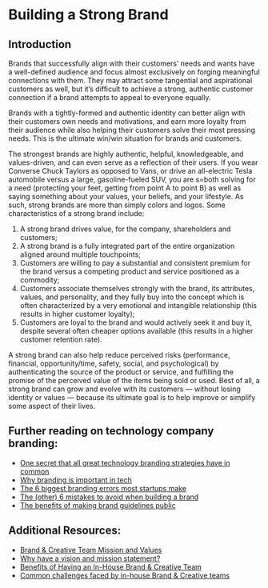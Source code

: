 # Building a Strong Brand

## Introduction
Brands that successfully align with their customers’ needs and wants have a well-defined audience and focus almost exclusively on forging meaningful connections with them. They may attract some tangential and aspirational customers as well, but it’s difficult to achieve a strong, authentic customer connection if a brand attempts to appeal to everyone equally.

Brands with a tightly-formed and authentic identity can better align with their customers own needs and motivations, and earn more loyalty from their audience while also helping their customers solve their most pressing needs. This is the ultimate win/win situation for brands and customers.

The strongest brands are highly authentic, helpful, knowledgeable, and values-driven, and can even serve as a reflection of their users. If you wear Converse Chuck Taylors as opposed to Vans, or drive an all-electric Tesla automobile versus a large, gasoline-fueled SUV, you are s=both solving for a need (protecting your feet, getting from point A to point B) as well as saying something about your values, your beliefs, and your lifestyle. As such, strong brands are more than simply colors and logos. Some characteristics of a strong brand include:

1. A strong brand drives value, for the company, shareholders and customers;
1. A strong brand is a fully integrated part of the entire organization aligned around multiple touchpoints;
1. Customers are willing to pay a substantial and consistent premium for the brand versus a competing product and service positioned as a commodity;
1. Customers associate themselves strongly with the brand, its attributes, values, and personality, and they fully buy into the concept which is often characterized by a very emotional and intangible relationship (this results in higher customer loyalty);
1. Customers are loyal to the brand and would actively seek it and buy it, despite several often cheaper options available (this results in a higher customer retention rate).

A strong brand can also help reduce perceived risks (performance, financial, opportunity/time, safety, social, and psychological) by authenticating the source of the product or service, and fulfilling the promise of the perceived value of the items being sold or used. Best of all, a strong brand can grow and evolve with its customers — without losing identity or values — because its ultimate goal is to help improve or simplify some aspect of their lives.

## Further reading on technology company branding:
- [One secret that all great technology branding strategies have in common](https://medium.com/madison-ave-collective/one-secret-that-all-great-technology-branding-strategies-have-in-common-8125ac1b4c8b)  
- [Why branding is important in tech](https://medium.com/@samanthatoy/why-branding-is-important-in-tech-17fd5aedb44f)  
- [The 6 biggest branding errors most startups make](https://www.entrepreneur.com/article/277233)  
- [The (other) 6 mistakes to avoid when building a brand](https://www.entrepreneur.com/article/271353)  
- [The benefits of making brand guidelines public](https://www.brandingmag.com/2021/04/07/why-are-brands-no-longer-keeping-their-guidelines-under-lock-and-key/) 


## Additional Resources:
- [Brand & Creative Team Mission and Values](brand_and_creative_team_mission_and_values.md)  
- [Why have a vision and mission statement?](brand_and_creative_team_mission_and_values.md)  
- [Benefits of Having an In-House Brand & Creative Team](sourcegraph_in-house_brand_team.md)  
- [Common challenges faced by in-house Brand & Creative teams](sourcegraph_in-house_brand_team.md)  
